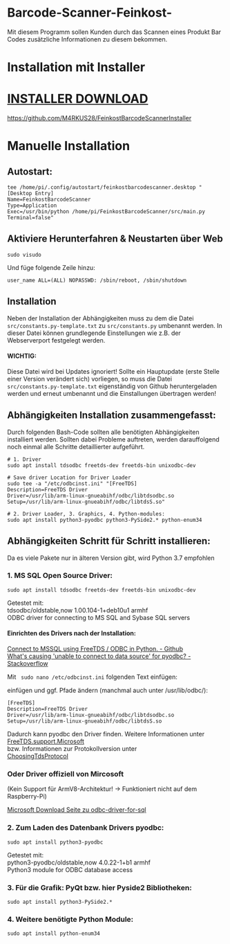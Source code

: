 # Barcode-Scanner-Feinkost-

Mit diesem Programm sollen Kunden durch das Scannen eines Produkt Bar Codes zusätzliche Informationen zu diesem bekommen.

# Installation mit Installer
# [INSTALLER DOWNLOAD](https://github.com/M4RKUS28/FeinkostBarcodeScannerInstaller)
https://github.com/M4RKUS28/FeinkostBarcodeScannerInstaller


# Manuelle Installation

## Autostart:
````
tee /home/pi/.config/autostart/feinkostbarcodescanner.desktop "
[Desktop Entry]
Name=FeinkostBarcodeScanner
Type=Application
Exec=/usr/bin/python /home/pi/FeinkostBarcodeScanner/src/main.py
Terminal=false"
````
## Aktiviere Herunterfahren & Neustarten über Web
````
sudo visudo
````
Und füge folgende Zeile hinzu:
````
user_name ALL=(ALL) NOPASSWD: /sbin/reboot, /sbin/shutdown
````

## Installation

Neben der Installation der Abhängigkeiten muss zu dem die Datei
``src/constants.py-template.txt`` zu ``src/constants.py`` umbenannt werden. In dieser Datei können
grundlegende Einstellungen wie z.B. der Webserverport festgelegt werden.
#### WICHTIG:
Diese Datei wird bei Updates ignoriert! Sollte ein Hauptupdate (erste Stelle einer Version verändert sich) vorliegen,
so muss die Datei ``src/constants.py-template.txt`` eigenständig von Github heruntergeladen werden und erneut umbenannt
und die Einstallungen übertragen werden!


## Abhängigkeiten Installation zusammengefasst:
Durch folgenden Bash-Code sollten alle benötigten Abhängigkeiten installiert werden. Sollten dabei Probleme auftreten,
werden darauffolgend noch einmal alle Schritte detaillierter aufgeführt.

````
# 1. Driver
sudo apt install tdsodbc freetds-dev freetds-bin unixodbc-dev

# Save driver Location for Driver Loader
sudo tee -a "/etc/odbcinst.ini" "[FreeTDS]
Description=FreeTDS Driver
Driver=/usr/lib/arm-linux-gnueabihf/odbc/libtdsodbc.so
Setup=/usr/lib/arm-linux-gnueabihf/odbc/libtdsS.so"

# 2. Driver Loader, 3. Graphics, 4. Python-modules:
sudo apt install python3-pyodbc python3-PySide2.* python-enum34
````

##
## Abhängigkeiten Schritt für Schritt installieren:
Da es viele Pakete nur in älteren Version gibt, wird Python 3.7 empfohlen


### 1. MS SQL Open Source Driver:

``sudo apt install tdsodbc freetds-dev freetds-bin unixodbc-dev``

Getestet mit: \
tdsodbc/oldstable,now 1.00.104-1+deb10u1 armhf \
ODBC driver for connecting to MS SQL and Sybase SQL servers 

#### Einrichten des Drivers nach der Installation:
[Connect to MSSQL using FreeTDS / ODBC in Python. - Github](https://gist.github.com/rduplain/1293636#file-readme-md) \
[What's causing 'unable to connect to data source' for pyodbc? - Stackoverflow](https://stackoverflow.com/questions/9723656/whats-causing-unable-to-connect-to-data-source-for-pyodbc)

Mit `` sudo nano /etc/odbcinst.ini`` folgenden Text einfügen:

einfügen und ggf. Pfade ändern (manchmal auch unter /usr/lib/odbc/):
````
[FreeTDS]
Description=FreeTDS Driver
Driver=/usr/lib/arm-linux-gnueabihf/odbc/libtdsodbc.so
Setup=/usr/lib/arm-linux-gnueabihf/odbc/libtdsS.so
````

Dadurch kann pyodbc den Driver finden. Weitere Informationen unter \
[FreeTDS.support.Microsoft](https://www.freetds.org/faq.html#Does.FreeTDS.support.Microsoft.servers) \
bzw. Informationen zur Protokollversion unter \
[ChoosingTdsProtocol](https://www.freetds.org/userguide/ChoosingTdsProtocol.html)


### Oder Driver offiziell von Mircosoft
(Kein Support für ArmV8-Architektur! -> Funktioniert nicht auf dem Raspberry-Pi)

[Microsoft Download Seite zu odbc-driver-for-sql](https://docs.microsoft.com/de-de/sql/connect/odbc/download-odbc-driver-for-sql-server?view=sql-server-ver16)

### 2. Zum Laden des Datenbank Drivers pyodbc:

``sudo apt install python3-pyodbc``

Getestet mit: \
python3-pyodbc/oldstable,now 4.0.22-1+b1 armhf \
Python3 module for ODBC database access 


### 3. Für die Grafik: PyQt bzw. hier Pyside2 Bibliotheken:

``sudo apt install python3-PySide2.*``

### 4. Weitere benötigte Python Module:
``sudo apt install python-enum34``



